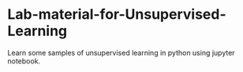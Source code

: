# Lab-material-for-Unsupervised-Learning
Learn some samples of unsupervised learning in python using jupyter notebook.
